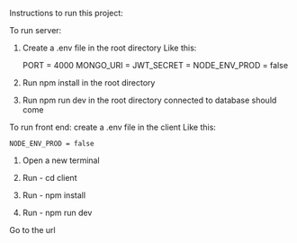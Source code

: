 Instructions to run this project:

To run server:

1. Create a .env file in the root directory
   Like this:

   PORT = 4000
   MONGO_URI =
   JWT_SECRET =
   NODE_ENV_PROD = false

2. Run npm install in the root directory
3. Run npm run dev in the root directory
   connected to database should come

To run front end:
create a .env file in the client
Like this:

    NODE_ENV_PROD = false

1. Open a new terminal
2. Run - cd client
3. Run - npm install

4. Run - npm run dev

Go to the url
